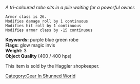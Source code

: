 *A tri-coloured robe sits in a pile waiting for a powerful owner.*

`Armor class is 26.`  
`Modifies damage roll by 1 continuous`  
`Modifies hit roll by 1 continuous`  
`Modifies armor class by -15 continuous`

**Keywords:** purple blue green robe  
**Flags:** glow magic invis  
**Weight:** 3  
**Object Quality** (400 / 400 hps)

This item is sold by the Haggler shopkeeper.

[Category:Gear In Shunned
World](Category:Gear_In_Shunned_World "wikilink")
